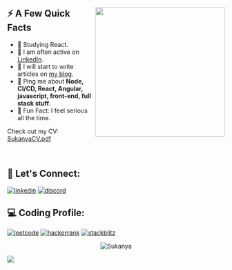 <div>
  
  <img width="300px" align="right" src="https://user-images.githubusercontent.com/49310523/214232283-c6302afe-2975-49c5-9b0b-54422f4b2fbc.jpg" />
  <h2>⚡️ A Few Quick Facts</h2>
  <ul>
    <li>🧐 Studying React.</li>
    <li>📝 I am often active on <a href="https://www.linkedin.com/in/isukanyadutta">LinkedIn</a>.</li>
    <li>📝 I will start to write articles on <a href="https://sukanyadutta3096.blogspot.com">my blog</a>.</li>
    <li>💬 Ping me about <strong>Node, CI/CD, React, Angular, javascript, front-end, full stack stuff</strong>.</li>
    <li>🎉 Fun Fact: I feel serious all the time.</li>
  </ul>
</div>

   Check out my CV: [SukanyaCV.pdf](https://github.com/Sukanya3096/Sukanya3096/files/10488285/SukanyaCV.pdf)

</br>

<div>
  <h2>🔗 Let's Connect:</h2>
</div>

[![linkedin](https://img.shields.io/badge/LinkedIn-0077B5?style=for-the-badge&logo=linkedin&logoColor=white)]([https://www.linkedin.com/in/chetannada/](https://www.linkedin.com/in/isukanyadutta/))
[![discord](https://img.shields.io/badge/Discord-5865F2?style=for-the-badge&logo=discord&logoColor=white)](https://discordapp.com/users/sukanya_30)

<div>
  <h2>💻 Coding Profile:</h2>
</div>

[![leetcode](https://img.shields.io/badge/-LeetCode-FFA116?style=for-the-badge&logo=LeetCode&logoColor=black)](https://leetcode.com/sukanyaDutta30/)
[![hackerrank](https://img.shields.io/badge/-Hackerrank-2EC866?style=for-the-badge&logo=HackerRank&logoColor=white)](https://www.hackerrank.com/isukanyadutta)
[![stackblitz](https://img.shields.io/badge/-Stackblitz-FFA116?style=for-the-badge&logo=Stackblitz&logoColor=blue)](https://stackblitz.com/@Sukanya3096)

<p align="center"> <img src="https://github-readme-stats-sigma-five.vercel.app/api?username=sukanya3096&show_icons=true&theme=great-gatsby" alt="Sukanya" />

 
  ![](https://komarev.com/ghpvc/?username=Sukanya3096&color=green)


